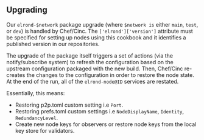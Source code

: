 ## Upgrading

Our `elrond-$network` package upgrade (where `$network is` either `main`, `test`, or `dev`) is handled by Chef/Cinc. The `['elrond']['version']` attribute must be specified for setting up nodes using this cookbook and it identifies a published version in our repositories.

The upgrade of the package itself triggers a set of actions (via the notify/subscribe system) to refresh the configuration based on the upstream configuration packaged with the new build. Then, Chef/Cinc re-creates the changes to the configuration in order to restore the node state. At the end of the run, all of the `elrond-node@ID` services are restated.

Essentially, this means:

 * Restoring p2p.toml custom setting i.e `Port`.
 * Restoring prefs.toml custom settings i.e `NodeDisplayName`, `Identity`, `RedundancyLevel`.
 * Create new node keys for observers or restore node keys from the local key store for validators.
